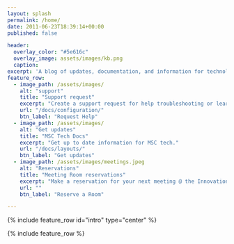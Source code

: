 ```yaml
---
layout: splash
permalink: /home/
date: 2011-06-23T18:39:14+00:00
published: false

header:
  overlay_color: "#5e616c"
  overlay_image: assets/images/kb.png
  caption:
excerpt: 'A blog of updates, documentation, and information for technology of the Movement Strategy Center.<br/>'
feature_row:
  - image_path: /assets/images/
    alt: "support"
    title: "Support request"
    excerpt: "Create a support request for help troubleshooting or learning a feature for your system or software."
    url: "/docs/configuration/"
    btn_label: "Request Help"
  - image_path: /assets/images/
    alt: "Get updates"
    title: "MSC Tech Docs"
    excerpt: "Get up to date information for MSC tech."
    url: "/docs/layouts/"
    btn_label: "Get updates"
  - image_path: /assets/images/meetings.jpeg
    alt: "Reservations"
    title: "Meeting Room reservations"
    excerpt: "Make a reservation for your next meeting @ the Innovation Hub"
    url: ""
    btn_label: "Reserve a Room"

---
```


{% include feature_row id="intro" type="center" %}

{% include feature_row %}
